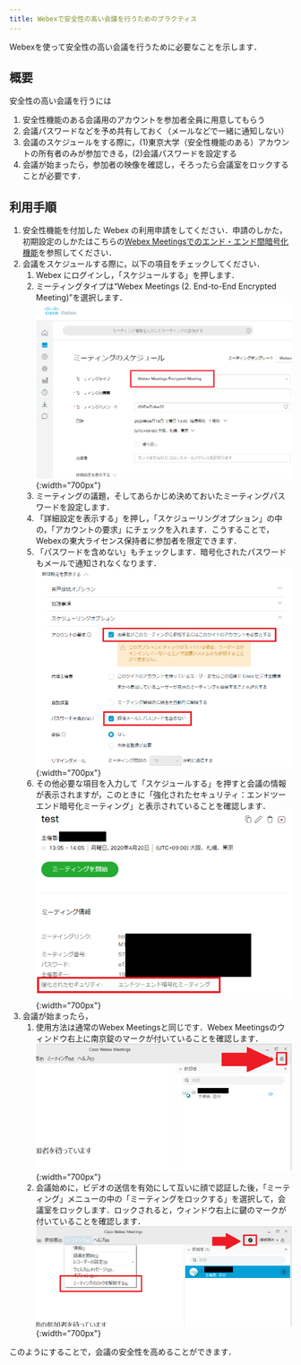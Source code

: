 ```yaml
---
title: Webexで安全性の高い会議を行うためのプラクティス
---
```


Webexを使って安全性の高い会議を行うために必要なことを示します．

## 概要
安全性の高い会議を行うには
1. 安全性機能のある会議用のアカウントを参加者全員に用意してもらう
1. 会議パスワードなどを予め共有しておく（メールなどで一緒に通知しない）
1. 会議のスケジュールをする際に，(1)東京大学（安全性機能のある）アカウントの所有者のみが参加できる，(2)会議パスワードを設定する
1. 会議が始まったら，参加者の映像を確認し，そろったら会議室をロックする
ことが必要です．

## 利用手順
1. 安全性機能を付加した Webex の利用申請をしてください．申請のしかた，初期設定のしかたはこちらの[Webex Meetingsでのエンド・エンド間暗号化機能](encrypted_meeting)を参照してください．
1. 会議をスケジュールする際に，以下の項目をチェックしてください．
	1. Webex にログインし，「スケジュールする」を押します．
	1. ミーティングタイプは“Webex Meetings (2. End-to-End Encrypted Meeting)”を選択します．
		![暗号化設定の画面](img/webex_encrypted_schedule.png){:width="700px"}
	1. ミーティングの議題，そしてあらかじめ決めておいたミーティングパスワードを設定します．
	1. 「詳細設定を表示する」を押し，「スケジューリングオプション」の中の，「アカウントの要求」にチェックを入れます．こうすることで，Webexの東大ライセンス保持者に参加者を限定できます．
	1. 「パスワードを含めない」もチェックします．暗号化されたパスワードもメールで通知されなくなります．
		![暗号化設定詳細の画面](img/webex_encrypted_detail.png){:width="700px"}
	1. その他必要な項目を入力して「スケジュールする」を押すと会議の情報が表示されますが，このときに「強化されたセキュリティ：エンドツーエンド暗号化ミーティング」と表示されていることを確認します．
		![暗号化確認](img/webex_encrypted_confirm.png){:width="700px"}
1. 会議が始まったら，
	1. 使用方法は通常のWebex Meetingsと同じです．Webex Meetingsのウィンドウ右上に南京錠のマークが付いていることを確認します．
		![暗号化確認](img/webex_encrypted_inmeeting.png){:width="700px"}
	1. 会議始めに，ビデオの送信を有効にして互いに顔で認証した後，「ミーティング」メニューの中の「ミーティングをロックする」を選択して，会議室をロックします．ロックされると，ウィンドウ右上に鍵のマークが付いていることを確認します．
		![暗号化確認](img/webex_encrypted_lock.png){:width="700px"}


このようにすることで，会議の安全性を高めることができます．
